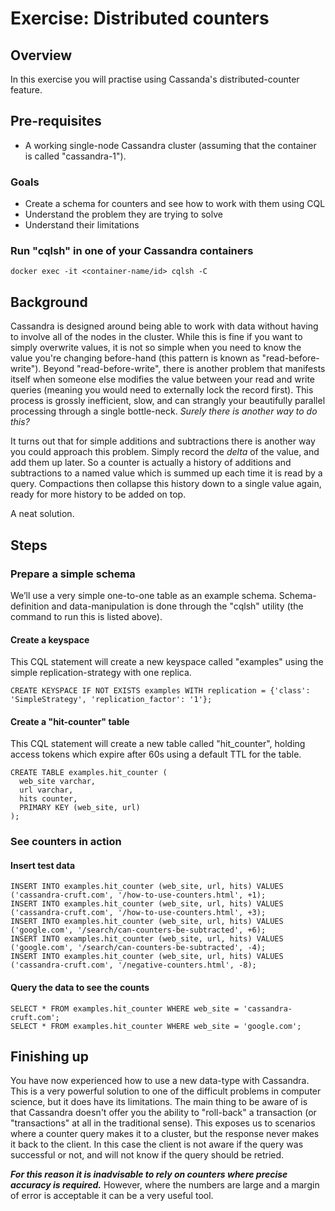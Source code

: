 ﻿Exercise: Distributed counters
==============================


Overview
--------
In this exercise you will practise using Cassanda's distributed-counter feature.


Pre-requisites
--------------
* A working single-node Cassandra cluster (assuming that the container is called "cassandra-1").

### Goals
* Create a schema for counters and see how to work with them using CQL
* Understand the problem they are trying to solve
* Understand their limitations


### Run "cqlsh" in one of your Cassandra containers
```
docker exec -it <container-name/id> cqlsh -C
```


Background
----------

Cassandra is designed around being able to work with data without having to involve all of the nodes in the cluster. While this is fine if you want to simply overwrite values, it is not so simple when you need to know the value you're changing before-hand (this pattern is known as "read-before-write"). Beyond "read-before-write", there is another problem that manifests itself when someone else modifies the value between your read and write queries (meaning you would need to externally lock the record first). This process is grossly inefficient, slow, and can strangly your beautifully parallel processing through a single bottle-neck. _Surely there is another way to do this?_

It turns out that for simple additions and subtractions there is another way you could approach this problem. Simply record the _delta_ of the value, and add them up later. So a counter is actually a history of additions and subtractions to a named value which is summed up each time it is read by a query. Compactions then collapse this history down to a single value again, ready for more history to be added on top.

A neat solution.


Steps
-----


### Prepare a simple schema
We’ll use a very simple one-to-one table as an example schema. Schema-definition and data-manipulation is done through the "cqlsh" utility (the command to run this is listed above).


#### Create a keyspace
This CQL statement will create a new keyspace called "examples" using the simple replication-strategy with one replica.
```
CREATE KEYSPACE IF NOT EXISTS examples WITH replication = {'class': 'SimpleStrategy', 'replication_factor': '1'};
```

#### Create a "hit-counter" table
This CQL statement will create a new table called "hit_counter", holding access tokens which expire after 60s using a default TTL for the table.
```
CREATE TABLE examples.hit_counter (
  web_site varchar,
  url varchar,
  hits counter,
  PRIMARY KEY (web_site, url)
);
```


### See counters in action

#### Insert test data
```
INSERT INTO examples.hit_counter (web_site, url, hits) VALUES ('cassandra-cruft.com', '/how-to-use-counters.html', +1);
INSERT INTO examples.hit_counter (web_site, url, hits) VALUES ('cassandra-cruft.com', '/how-to-use-counters.html', +3);
INSERT INTO examples.hit_counter (web_site, url, hits) VALUES ('google.com', '/search/can-counters-be-subtracted', +6);
INSERT INTO examples.hit_counter (web_site, url, hits) VALUES ('google.com', '/search/can-counters-be-subtracted', -4);
INSERT INTO examples.hit_counter (web_site, url, hits) VALUES ('cassandra-cruft.com', '/negative-counters.html', -8);
```

#### Query the data to see the counts
```
SELECT * FROM examples.hit_counter WHERE web_site = 'cassandra-cruft.com';
SELECT * FROM examples.hit_counter WHERE web_site = 'google.com';
```


Finishing up
------------
You have now experienced how to use a new data-type with Cassandra. This is a very powerful solution to one of the difficult problems in computer science, but it does have its limitations. The main thing to be aware of is that Cassandra doesn't offer you the ability to "roll-back" a transaction (or "transactions" at all in the traditional sense). This exposes us to scenarios where a counter query makes it to a cluster, but the response never makes it back to the client. In this case the client is not aware if the query was successful or not, and will not know if the query should be retried.

___For this reason it is inadvisable to rely on counters where precise accuracy is required.___ However, where the numbers are large and a margin of error is acceptable it can be a very useful tool.
